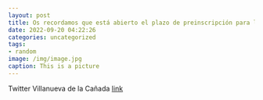```yaml
---
layout: post
title: Os recordamos que está abierto el plazo de preinscripción para la nueva Escuela de PatinajeEnLínea. Tenéis toda la información ...
date: 2022-09-20 04:22:26
categories: uncategorized
tags:
- random
image: /img/image.jpg
caption: This is a picture
---
```

Twitter Villanueva de la Cañada [link](https://twitter.com/AytoVDLCanada/status/1571819849185202183)
